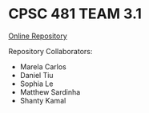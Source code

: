 # CPSC 481 TEAM 3.1 #
[Online Repository](cpsc481fall2019.github.io)

Repository Collaborators:
* Marela Carlos
* Daniel Tiu
* Sophia Le
* Matthew Sardinha 
* Shanty Kamal

